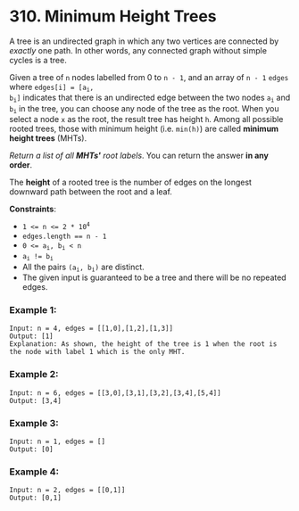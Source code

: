 # 310. Minimum Height Trees

A tree is an undirected graph in which any two vertices are connected by *exactly* one path. In other words, any connected graph without simple cycles is a tree.

Given a tree of `n` nodes labelled from 0 to `n - 1`, and an array of `n - 1` `edges` where <code>edges[i] = [a<sub>i</sub>, b<sub>i</sub>]</code> indicates that there is an undirected edge between the two nodes <code>a<sub>i</sub></code> and <code>b<sub>i</sub></code> in the tree, you can choose any node of the tree as the root. When you select a node `x` as the root, the result tree has height `h`. Among all possible rooted trees, those with minimum height (i.e. `min(h)`)  are called **minimum height trees** (MHTs).

*Return a list of all **MHTs'** root labels*. You can return the answer **in any order**.

The **height** of a rooted tree is the number of edges on the longest downward path between the root and a leaf.

**Constraints**:

- <code>1 <= n <= 2 * 10<sup>4</sup></code>
- `edges.length == n - 1`
- <code>0 <= a<sub>i</sub>, b<sub>i</sub> < n</code>
- <code>a<sub>i</sub> != b<sub>i</sub></code>
- All the pairs <code>(a<sub>i</sub>, b<sub>i</sub>)</code> are distinct.
- The given input is guaranteed to be a tree and there will be no repeated edges.

### Example 1:
```
Input: n = 4, edges = [[1,0],[1,2],[1,3]]
Output: [1]
Explanation: As shown, the height of the tree is 1 when the root is the node with label 1 which is the only MHT.
```

### Example 2:
```
Input: n = 6, edges = [[3,0],[3,1],[3,2],[3,4],[5,4]]
Output: [3,4]
```

### Example 3:
```
Input: n = 1, edges = []
Output: [0]
```

### Example 4:
```
Input: n = 2, edges = [[0,1]]
Output: [0,1]
```
